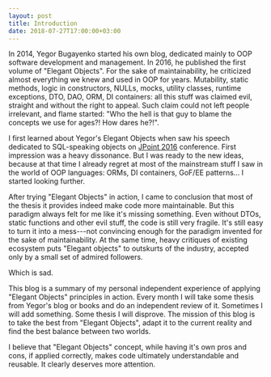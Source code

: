 ```yaml
---
layout: post
title: Introduction
date: 2018-07-27T17:00:00+03:00
---
```


In 2014, Yegor Bugayenko started his own blog, dedicated mainly to 
OOP software development and management. In 2016, he published the first
volume of "Elegant Objects". For the sake of maintainability, he criticized
almost everything we knew and used in OOP for years. Mutability, static methods,
logic in constructors, NULLs, mocks, utility classes, runtime exceptions,
DTO, DAO, ORM, DI containers: all this stuff was claimed evil, straight and without the right to appeal.
Such claim could not left people irrelevant, and flame started: "Who the hell is that guy to blame the concepts we 
use for ages?! How dares he?!".

I first learned about Yegor's Elegant Objects when saw his speech dedicated to SQL-speaking
objects on [JPoint 2016](http://2016.jpoint.ru/talks/bugayenko/) conference. First impression was
a heavy dissonance. But I was ready to the new ideas, because at that time I already 
regret at most of the mainstream stuff I saw in the world of OOP languages: ORMs, DI containers,
GoF/EE patterns... I started looking further.

After trying "Elegant Objects" in action, I came to conclusion that most of the thesis it provides 
indeed make code more maintainable. But this paradigm always felt for me like it's missing something. Even without DTOs,
static functions and other evil stuff, the code is still very fragile. It's still easy to turn it into a mess---not 
convincing enough for the paradigm invented for the sake of maintainability. At the same time, heavy critiques of 
existing ecosystem puts "Elegant objects" to outskurts of the industry, accepted only by a small set of admired 
followers.

Which is sad.

This blog is a summary of my personal independent experience of applying "Elegant Objects" principles in action. Every 
month I will take some thesis from Yegor's blog or books and do an independent review of it. Sometimes I will add 
something. Some thesis I will disprove. The mission of this blog is to take the best from "Elegant Objects", adapt it 
to the current reality and find the best balance between two worlds.

I believe that "Elegant Objects" concept, while having it's own pros and cons, if applied correctly, makes code 
ultimately understandable and reusable. It clearly deserves more attention.
